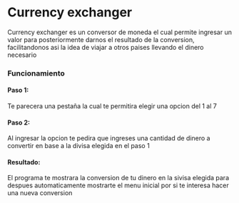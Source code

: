 <h1>Currency exchanger</h1>
<p>Currency exchanger es un conversor de moneda el cual permite ingresar un valor para posteriormente darnos el resultado de la conversion, facilitandonos asi la idea de viajar a otros paises llevando el dinero necesario</p>
<p></p>
<p></p>
<h3>Funcionamiento</h3>
<h4>Paso 1:</h4>
<p>Te parecera una pestaña la cual te permitira elegir una opcion del 1 al 7</p>
<h4>Paso 2:</h4>
<p>Al ingresar la opcion te pedira que ingreses una cantidad de dinero a convertir en base a la divisa elegida en el paso 1</p>
<h4>Resultado:</h4>
<p>El programa te mostrara la conversion de tu dinero en la sivisa elegida para despues automaticamente mostrarte el menu inicial por si te interesa hacer una nueva conversion</p>